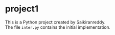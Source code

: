 # project1

This is a Python project created by Saikiranreddy.  
The file `inter.py` contains the initial implementation.
